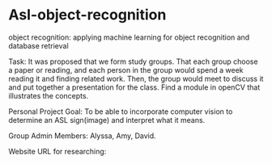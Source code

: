 # Asl-object-recognition
object recognition: applying machine learning for object recognition and database retrieval

Task: It was proposed that we form study groups. That each group choose a paper or reading,  and each person in the group would spend a week reading it and finding related work. Then, the group would meet to discuss it and put together a presentation for the class. Find a module in openCV that illustrates the concepts.

Personal Project Goal: To be able to incorporate computer vision to determine an ASL sign(image) and interpret what it means.


Group Admin Members: Alyssa, Amy, David.

Website URL for researching: 

